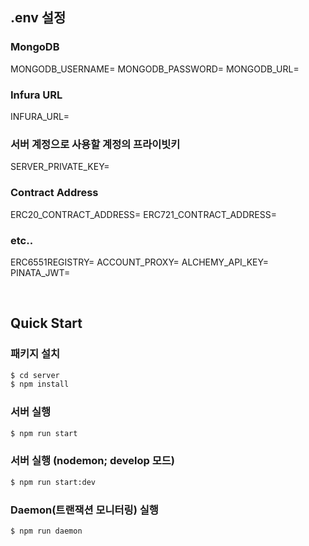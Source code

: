 ## .env 설정

### MongoDB

MONGODB_USERNAME=
MONGODB_PASSWORD=
MONGODB_URL=

### Infura URL

INFURA_URL=

### 서버 계정으로 사용할 계정의 프라이빗키

SERVER_PRIVATE_KEY=

### Contract Address

ERC20_CONTRACT_ADDRESS=
ERC721_CONTRACT_ADDRESS=

### etc..

ERC6551REGISTRY=
ACCOUNT_PROXY=
ALCHEMY_API_KEY=
PINATA_JWT=

<br>

## Quick Start

### 패키지 설치

```bash
$ cd server
$ npm install
```

### 서버 실행

```bash
$ npm run start
```

### 서버 실행 (nodemon; develop 모드)

```bash
$ npm run start:dev
```

### Daemon(트랜잭션 모니터링) 실행

```bash
$ npm run daemon
```
